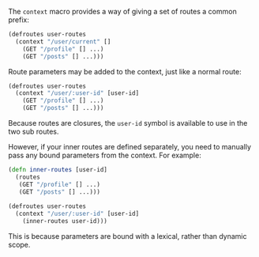The `context` macro provides a way of giving a set of routes a common prefix:

```clojure
(defroutes user-routes
  (context "/user/current" []
    (GET "/profile" [] ...)
    (GET "/posts" [] ...)))
```

Route parameters may be added to the context, just like a normal route:

```clojure
(defroutes user-routes
  (context "/user/:user-id" [user-id]
    (GET "/profile" [] ...)
    (GET "/posts" [] ...)))
```

Because routes are closures, the `user-id` symbol is available to use in the two sub routes.

However, if your inner routes are defined separately, you need to manually pass any bound parameters from the context. For example:

```clojure
(defn inner-routes [user-id]
  (routes
   (GET "/profile" [] ...)
   (GET "/posts" [] ...)))
  
(defroutes user-routes
  (context "/user/:user-id" [user-id]
    (inner-routes user-id)))
```

This is because parameters are bound with a lexical, rather than dynamic scope.
